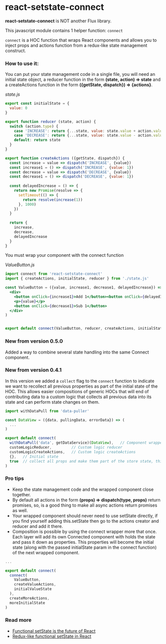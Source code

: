 # react-setstate-connect

**react-setstate-connect** is NOT another Flux library. 

This javascript module contains 1 helper function: `connect`

`connect` is a HOC function that wraps React components and allows you to inject props and actions function from a 
redux-like state management construct. 

### How to use it:

You can put your state management code in a single file, you will need an initial state object, a reducer function 
in the form **(state, action) => state** and a createActions function in the form **({getState, dispatch}) => {actions}**. 

_state.js_
```jsx harmony
export const initialState = {
  value: 0
}

export function reducer (state, action) {
  switch (action.type) {
    case 'INCREASE': return {...state, value: state.value + action.value}
    case 'DECREASE': return {...state, value: state.value - action.value}
    default: return state
  }
}

export function createActions ({getState, dispatch}) {
  const increase = value => dispatch('INCREASE', {value})
  const increase1 = () => dispatch('INCREASE', {value: 1})
  const decrease = value => dispatch('DECREASE', {value})
  const decrease1 = () => dispatch('DECREASE', {value: 1})
  
  const delayedIncrease = () => {
    return new Promise(resolve => {
      setTimeout(() => {
        return resolve(increase(1))
      }, 1000)
    })
  }
  
  return {
    increase,
    decrease,
    delayedIncrease
  }
}
```

You must wrap your component with the connect function

_ValueButton.js_
```jsx harmony
import connect from 'react-setstate-connect'
import { createActions, initialState, reducer } from './state.js'

const ValueButton = ({value, increase1, decrease1, delayedIncrease}) => (
  <div>
    <button onClick={increase1}>Add 1</button><button onClick={delayedIncrease}>Add 1 later</button>
    <p>{value}</p>
    <button onClick={decrease1}>Sub 1</button>
  </div>
)


export default connect(ValueButton, reducer, createActions, initialState)
```

### New from version 0.5.0
Added a way to combine several state handling into the same Connect component. 

### New from version 0.4.1
In this version we added a `collect` flag to the `connect` function to indicate we want
to recollect all previous properties as part of the initial state of the HOC. This allows 
easier compositions of generic HOCs that will end of contributing data to a custom logic 
that collects all previous data into its state and can perform state changes on them.
 
```jsx harmony
import withDataPull from 'data-puller'

const DataView = ({data, pullingData, errorData}) => (
  ...
)

export default connect(
  withDataPull('data', getDataService)(DataView),   // Component wrapped by some data service
  customLogicReducer,         // Custom logic reducer
  customLogicCreateActions,   // Custom logic createActions
  {},   // Initial state
  true  // collect all props and make them part of the store state, this also updates it when component receives new properties
)
```



### Pro tips
- Keep the state management code and the wrapped component close together.
- By default all actions in the form **(props) => dispatch(type, props)** return promises, so, is a good thing to make 
all async actions return promises as well.
- Your wrapped component should never need to use setState directly, if you find yourself adding this.setState then go
to the actions creator and reducer and add it there.
- Composition is possible by using the connect wrapper more that once. Each layer will add its own Connected component 
with holds the state and pass it down as properties. This properties will become the initial state (along with the passed 
initialState param in the connect function) of the next wrapped component.

```jsx harmony
...

export default connect(
  connect(
    ValueButton, 
    createValueActions, 
    initialValueState
  ),
  createMoreActions, 
  moreInitialState
)
```

### Read more
- [Functional setState is the future of React](https://medium.freecodecamp.org/functional-setstate-is-the-future-of-react-374f30401b6b)
- [Redux-like functional setState in React](https://medium.com/@efreyreg/redux-like-functional-setstate-6c1c17a9fa77)
